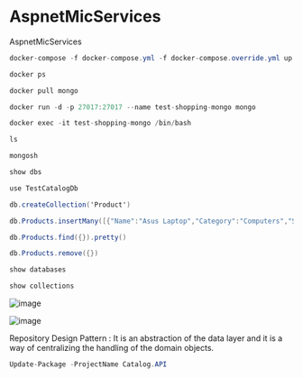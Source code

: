 # AspnetMicServices
AspnetMicServices

```csharp
docker-compose -f docker-compose.yml -f docker-compose.override.yml up -d
```

```csharp
docker ps
```

```csharp
docker pull mongo
```

```csharp
docker run -d -p 27017:27017 --name test-shopping-mongo mongo
```

```csharp
docker exec -it test-shopping-mongo /bin/bash
```

```csharp
ls
```

```csharp
mongosh
```

```csharp
show dbs
```

```csharp
use TestCatalogDb
```

```csharp
db.createCollection('Product')
```

```csharp
db.Products.insertMany([{"Name":"Asus Laptop","Category":"Computers","Summary":"Summary","Description":"Description","ImageFile":"ImageFile","Price":54.93},{"Name":"HP Laptop","Category":"Computers","Summary":"Summary","Description":"Description","ImageFile":"ImageFile","Price":88.93}])
```

```csharp
db.Products.find({}).pretty()
```

```csharp
db.Products.remove({})
```

```csharp
show databases
```

```csharp
show collections
```

![image](https://github.com/cihanasn/AspnetMicServices/assets/16838785/cc2f3c50-e690-4777-894c-9c3942113c44)

![image](https://github.com/cihanasn/AspnetMicServices/assets/16838785/10245d87-29c3-4e7d-8852-8a2cefba12a0)

Repository Design Pattern : It is an abstraction of the data layer and it is a way of centralizing the handling of the domain objects.

```csharp
Update-Package -ProjectName Catalog.API
```